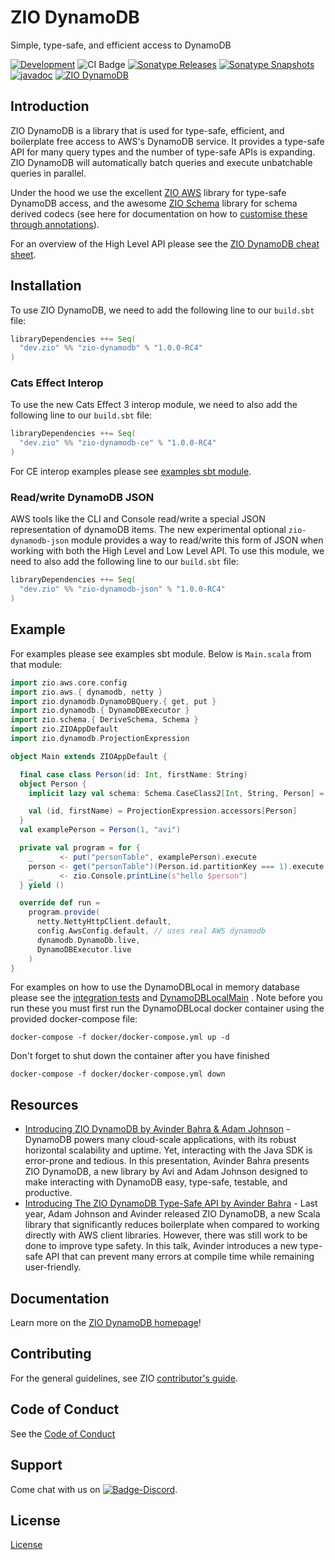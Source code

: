 [//]: # (This file was autogenerated using `zio-sbt-website` plugin via `sbt generateReadme` command.)
[//]: # (So please do not edit it manually. Instead, change "docs/index.md" file or sbt setting keys)
[//]: # (e.g. "readmeDocumentation" and "readmeSupport".)

# ZIO DynamoDB

Simple, type-safe, and efficient access to DynamoDB

[![Development](https://img.shields.io/badge/Project%20Stage-Development-green.svg)](https://github.com/zio/zio/wiki/Project-Stages) ![CI Badge](https://github.com/zio/zio-dynamodb/workflows/CI/badge.svg) [![Sonatype Releases](https://img.shields.io/nexus/r/https/oss.sonatype.org/dev.zio/zio-dynamodb_2.13.svg?label=Sonatype%20Release)](https://oss.sonatype.org/content/repositories/releases/dev/zio/zio-dynamodb_2.13/) [![Sonatype Snapshots](https://img.shields.io/nexus/s/https/oss.sonatype.org/dev.zio/zio-dynamodb_2.13.svg?label=Sonatype%20Snapshot)](https://oss.sonatype.org/content/repositories/snapshots/dev/zio/zio-dynamodb_2.13/) [![javadoc](https://javadoc.io/badge2/dev.zio/zio-dynamodb-docs_2.13/javadoc.svg)](https://javadoc.io/doc/dev.zio/zio-dynamodb-docs_2.13) [![ZIO DynamoDB](https://img.shields.io/github/stars/zio/zio-dynamodb?style=social)](https://github.com/zio/zio-dynamodb)

## Introduction

ZIO DynamoDB is a library that is used for type-safe, efficient, and boilerplate free access to AWS's DynamoDB service. It provides a type-safe API for many query types and the number of type-safe APIs is expanding. ZIO DynamoDB will automatically batch queries and execute unbatchable queries in parallel.

Under the hood we use the excellent [ZIO AWS](https://zio.dev/zio-aws) library for type-safe DynamoDB access, and the awesome [ZIO Schema](https://zio.dev/zio-schema) library for schema derived codecs (see here for documentation on how to [customise these through annotations](docs/codec-customization.md)).

For an overview of the High Level API please see the [ZIO DynamoDB cheat sheet](docs/cheat-sheet.md).

## Installation

To use ZIO DynamoDB, we need to add the following line to our `build.sbt` file:

```scala
libraryDependencies ++= Seq(
  "dev.zio" %% "zio-dynamodb" % "1.0.0-RC4"
)
```

### Cats Effect Interop

To use the new Cats Effect 3 interop module, we need to also add the following line to our `build.sbt` file:

```scala
libraryDependencies ++= Seq(
  "dev.zio" %% "zio-dynamodb-ce" % "1.0.0-RC4"
)
```

For CE interop examples please see [examples sbt module](examples/src/main/scala/zio/dynamodb/examples/dynamodblocal/interop/CeInteropExample.scala).

### Read/write DynamoDB JSON
AWS tools like the CLI and Console read/write a special JSON representation of dynamoDB items. The new experimental optional `zio-dynamodb-json` module provides a way to read/write this form of JSON when working with both the High Level and Low Level API. To use this module, we need to also add the following line to our `build.sbt` file:

```scala
libraryDependencies ++= Seq(
  "dev.zio" %% "zio-dynamodb-json" % "1.0.0-RC4"
)
```

## Example

For examples please see examples sbt module. Below is `Main.scala` from that module:

```scala
import zio.aws.core.config
import zio.aws.{ dynamodb, netty }
import zio.dynamodb.DynamoDBQuery.{ get, put }
import zio.dynamodb.{ DynamoDBExecutor }
import zio.schema.{ DeriveSchema, Schema }
import zio.ZIOAppDefault
import zio.dynamodb.ProjectionExpression

object Main extends ZIOAppDefault {

  final case class Person(id: Int, firstName: String)
  object Person {
    implicit lazy val schema: Schema.CaseClass2[Int, String, Person] = DeriveSchema.gen[Person]

    val (id, firstName) = ProjectionExpression.accessors[Person]
  }
  val examplePerson = Person(1, "avi")

  private val program = for {
    _      <- put("personTable", examplePerson).execute
    person <- get("personTable")(Person.id.partitionKey === 1).execute
    _      <- zio.Console.printLine(s"hello $person")
  } yield ()

  override def run =
    program.provide(
      netty.NettyHttpClient.default,
      config.AwsConfig.default, // uses real AWS dynamodb
      dynamodb.DynamoDb.live,
      DynamoDBExecutor.live
    )
}
```

For examples on how to use the DynamoDBLocal in memory database please see the [integration tests](docs/../dynamodb/src/it/scala/zio/dynamodb/TypeSafeApiCrudSpec.scala)
and [DynamoDBLocalMain](docs/../examples/src/main/scala/zio/dynamodb/examples/dynamodblocal/DynamoDBLocalMain.scala) .
Note before you run these you must first run the DynamoDBLocal docker container using the provided docker-compose file:

```
docker-compose -f docker/docker-compose.yml up -d
```

Don't forget to shut down the container after you have finished

```
docker-compose -f docker/docker-compose.yml down
```

## Resources
- [Introducing ZIO DynamoDB by Avinder Bahra & Adam Johnson](https://www.youtube.com/watch?v=f68-69eA8Vc&t=33s) - DynamoDB powers many cloud-scale applications, with its robust horizontal scalability and uptime. Yet, interacting with the Java SDK is error-prone and tedious. In this presentation, Avinder Bahra presents ZIO DynamoDB, a new library by Avi and Adam Johnson designed to make interacting with DynamoDB easy, type-safe, testable, and productive.
- [Introducing The ZIO DynamoDB Type-Safe API by Avinder Bahra](https://www.youtube.com/watch?v=Qte4WUfHQ3g&t=10s) - Last year, Adam Johnson and Avinder released ZIO DynamoDB, a new Scala library that significantly reduces boilerplate when compared to working directly with AWS client libraries. However, there was still work to be done to improve type safety. In this talk, Avinder introduces a new type-safe API that can prevent many errors at compile time while remaining user-friendly.

## Documentation

Learn more on the [ZIO DynamoDB homepage](https://zio.dev/zio-dynamodb/)!

## Contributing

For the general guidelines, see ZIO [contributor's guide](https://zio.dev/about/contributing).

## Code of Conduct

See the [Code of Conduct](https://zio.dev/about/code-of-conduct)

## Support

Come chat with us on [![Badge-Discord]][Link-Discord].

[Badge-Discord]: https://img.shields.io/discord/629491597070827530?logo=discord "chat on discord"
[Link-Discord]: https://discord.gg/2ccFBr4 "Discord"

## License

[License](LICENSE)
